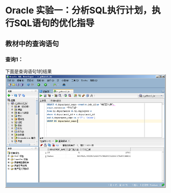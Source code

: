 # Oracle 实验一：分析SQL执行计划，执行SQL语句的优化指导
## 教材中的查询语句
### 查询1：
下面是查询语句1的结果
![blockchain](https://github.com/15283565516/Oracle/blob/master/test1/t1j.jpg)
